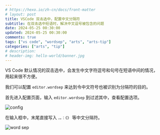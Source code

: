 ```yaml
---
# https://hexo.io/zh-cn/docs/front-matter
# layout: post
title: VSCode 双击选中，配置中文分隔符
subtitle: 在双击选中短语时，解决中文逗号被包含的问题
date: 2024-05-25 00:30:00
updated: 2024-05-25 00:30:00
comments: true
tags: ["vs code", "wordsep", "arts", "arts-tip"]
categories: ["arts", "tip"]
# description:
# header-img: hello-world/banner.jpg
---
```


VS Code 默认情况的双击选中，会发生中文字符逗号和句号在短语中间的情况，用起来很不方便。

<!--more-->

我们可以配置 `editor.wordsep` 来达到令中文符号也被识别为分隔符的目的。

首先进入配置页面，输入 `editor.wordsep` 到过滤其中，查看配置选项。

![config](01.jpg)

在输入框中，末尾直接写入 `，。：《》` 等中文分隔符。

![word sep](02.jpg)
